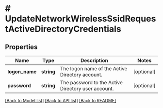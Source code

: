 # # UpdateNetworkWirelessSsidRequestActiveDirectoryCredentials

## Properties

Name | Type | Description | Notes
------------ | ------------- | ------------- | -------------
**logon_name** | **string** | The logon name of the Active Directory account. | [optional]
**password** | **string** | The password to the Active Directory user account. | [optional]

[[Back to Model list]](../../README.md#models) [[Back to API list]](../../README.md#endpoints) [[Back to README]](../../README.md)
